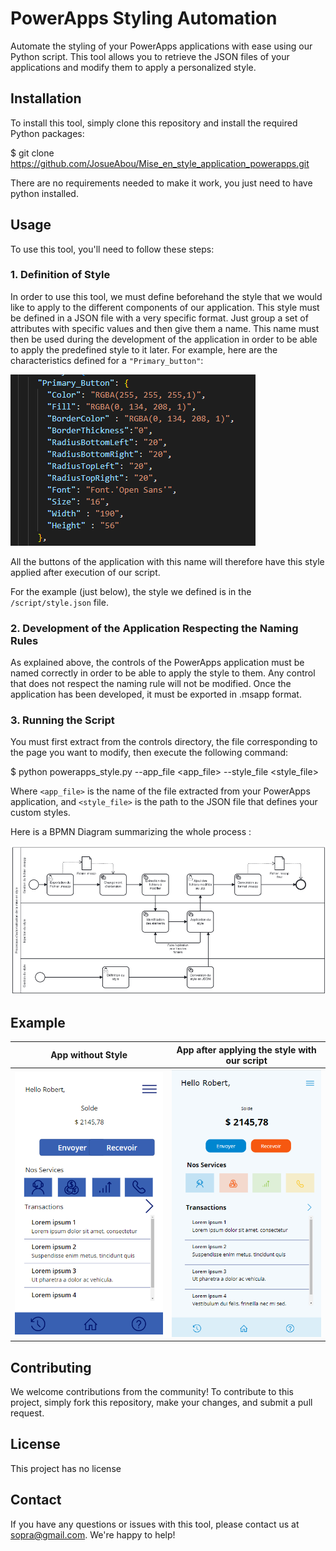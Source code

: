 # PowerApps Styling Automation

Automate the styling of your PowerApps applications with ease using our Python script. This tool allows you to retrieve the JSON files of your applications and modify them to apply a personalized style.

## Installation

To install this tool, simply clone this repository and install the required Python packages:

$ git clone https://github.com/JosueAbou/Mise_en_style_application_powerapps.git 

There are no requirements needed to make it work, you just need to have python installed.


## Usage

To use this tool, you'll need to follow these steps:

### 1. Definition of Style
In order to use this tool, we must define beforehand the style that we would like to apply to the different components of our application. This style must be defined in a JSON file with a very specific format. Just group a set of attributes with specific values and then give them a name. This name must then be used during the development of the application in order to be able to apply the predefined style to it later. For example, here are the characteristics defined for a `"Primary_button"`:
<p><img src="images/primary_button_style.png"/></p>
All the buttons of the application with this name will therefore have this style applied after execution of our script. 

For the example (just below), the style we defined is in the `/script/style.json` file.

### 2. Development of the Application Respecting the Naming Rules
As explained above, the controls of the PowerApps application must be named correctly in order to be able to apply the style to them. Any control that does not respect the naming rule will not be modified. Once the application has been developed, it must be exported in .msapp format.

### 3. Running the Script
You must first extract from the controls directory, the file corresponding to the page you want to modify, then execute the following command:

$ python powerapps_style.py --app_file <app_file> --style_file <style_file>

Where `<app_file>` is the name of the file extracted from your PowerApps application, and `<style_file>` is the path to the JSON file that defines your custom styles.

Here is a BPMN Diagram summarizing the whole process :
<p><img src="images/process.png"/></p>

## Example
App without Style          |  App after applying the style with our script 
:-------------------------:|:-------------------------:
![](images/app_before_applying_style.png)  |  ![](images/app_after_applying_style.png)

## Contributing

We welcome contributions from the community! To contribute to this project, simply fork this repository, make your changes, and submit a pull request.

## License

This project has no license

## Contact

If you have any questions or issues with this tool, please contact us at <sopra@gmail.com>. We're happy to help!
